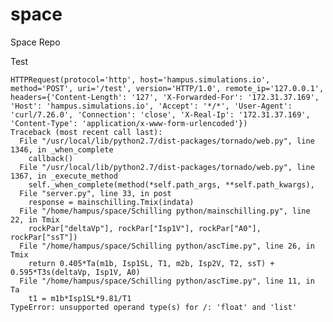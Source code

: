 space
=====

Space Repo

Test

    HTTPRequest(protocol='http', host='hampus.simulations.io', method='POST', uri='/test', version='HTTP/1.0', remote_ip='127.0.0.1', headers={'Content-Length': '127', 'X-Forwarded-For': '172.31.37.169', 'Host': 'hampus.simulations.io', 'Accept': '*/*', 'User-Agent': 'curl/7.26.0', 'Connection': 'close', 'X-Real-Ip': '172.31.37.169', 'Content-Type': 'application/x-www-form-urlencoded'})
    Traceback (most recent call last):
      File "/usr/local/lib/python2.7/dist-packages/tornado/web.py", line 1346, in _when_complete
        callback()
      File "/usr/local/lib/python2.7/dist-packages/tornado/web.py", line 1367, in _execute_method
        self._when_complete(method(*self.path_args, **self.path_kwargs),
      File "server.py", line 33, in post
        response = mainschilling.Tmix(indata)
      File "/home/hampus/space/Schilling python/mainschilling.py", line 22, in Tmix
        rockPar["deltaVp"], rockPar["Isp1V"], rockPar["A0"], rockPar["ssT"])
      File "/home/hampus/space/Schilling python/ascTime.py", line 26, in Tmix
        return 0.405*Ta(m1b, Isp1SL, T1, m2b, Isp2V, T2, ssT) + 0.595*T3s(deltaVp, Isp1V, A0)
      File "/home/hampus/space/Schilling python/ascTime.py", line 11, in Ta
        t1 = m1b*Isp1SL*9.81/T1
    TypeError: unsupported operand type(s) for /: 'float' and 'list'

